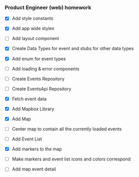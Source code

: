 ### Product Engineer (web) homework

- [x] Add style constants
- [x] Add app wide styles
- [ ] Add layout component
- [x] Create Data Types for event and stubs for other data types
- [x] Add enum for event types
- [ ] Add loading & error components
- [ ] Create Events Repository
- [ ] Create EventsApi Repository
- [x] Fetch event data
- [x] Add Mapbox Library
- [x] Add Map
- [ ] Center map to contain all the currently loaded events
- [ ] Add Event List
- [x] Add markers to the map
- [ ] Make markers and event list icons and colors correspond
- [ ] Add map event detail



